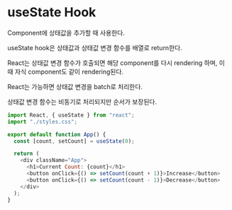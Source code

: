 # useState Hook

Component에 상태값을 추가할 때 사용한다.

useState hook은 상태값과 상태값 변경 함수를 배열로 return한다.

React는 상태값 변경 함수가 호출되면 해당 component를 다시 rendering 하며, 이 때 자식 component도 같이 rendering된다.

React는 가능하면 상태값 변경을 batch로 처리한다.

상태값 변경 함수는 비동기로 처리되지만 순서가 보장된다.

```js
import React, { useState } from "react";
import "./styles.css";

export default function App() {
  const [count, setCount] = useState(0);

  return (
    <div className="App">
      <h1>Current Count: {count}</h1>
      <button onClick={() => setCount(count + 1)}>Increase</button>
      <button onClick={() => setCount(count - 1)}>Decrease</button>
    </div>
  );
}
```
